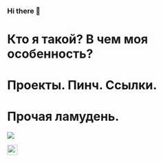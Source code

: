### Hi there 👋

# Кто я такой? В чем моя особенность?

# Проекты. Пинч. Ссылки.

# Прочая ламудень.
<a href="https://www.codewars.com/users/ArthurBodrov"><img src="https://www.codewars.com/users/ArthurBodrov/badges/large"/><a/>
  
<a href="https://www.linkedin.com/in/arthur-bodrov-2051b2183/"><img src="https://www.flaticon.com/svg/static/icons/svg/174/174857.svg" width="24" height="24"/></a>


<!--
**ArthurBodrov/ArthurBodrov** is a ✨ _special_ ✨ repository because its `README.md` (this file) appears on your GitHub profile.

Here are some ideas to get you started:

- 🔭 I’m currently working on ...
- 🌱 I’m currently learning ...
- 👯 I’m looking to collaborate on ...
- 🤔 I’m looking for help with ...
- 💬 Ask me about ...
- 📫 How to reach me: ...
- 😄 Pronouns: ...
- ⚡ Fun fact: ...
-->
